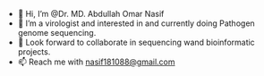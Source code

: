- 👋 Hi, I’m @Dr. MD. Abdullah Omar Nasif
- 👀 I’m a virologist and interested in and currently doing Pathogen genome sequencing. 
- 🌱 Look forward to collaborate in sequencing wand bioinformatic projects.
- 📫 Reach me with nasif181088@gmail.com
<!---
nasif-abdullah18/nasif-abdullah18 is a ✨ special ✨ repository because its `README.md` (this file) appears on your GitHub profile.
You can click the Preview link to take a look at your changes.
--->
